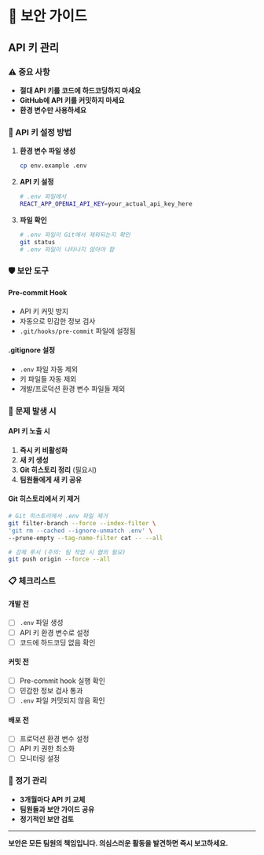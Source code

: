 # 🔐 보안 가이드

## API 키 관리

### ⚠️ 중요 사항
- **절대 API 키를 코드에 하드코딩하지 마세요**
- **GitHub에 API 키를 커밋하지 마세요**
- **환경 변수만 사용하세요**

### 🔑 API 키 설정 방법

1. **환경 변수 파일 생성**
   ```bash
   cp env.example .env
   ```

2. **API 키 설정**
   ```bash
   # .env 파일에서
   REACT_APP_OPENAI_API_KEY=your_actual_api_key_here
   ```

3. **파일 확인**
   ```bash
   # .env 파일이 Git에서 제외되는지 확인
   git status
   # .env 파일이 나타나지 않아야 함
   ```

### 🛡️ 보안 도구

#### Pre-commit Hook
- API 키 커밋 방지
- 자동으로 민감한 정보 검사
- `.git/hooks/pre-commit` 파일에 설정됨

#### .gitignore 설정
- `.env` 파일 자동 제외
- 키 파일들 자동 제외
- 개발/프로덕션 환경 변수 파일들 제외

### 🚨 문제 발생 시

#### API 키 노출 시
1. **즉시 키 비활성화**
2. **새 키 생성**
3. **Git 히스토리 정리** (필요시)
4. **팀원들에게 새 키 공유**

#### Git 히스토리에서 키 제거
```bash
# Git 히스토리에서 .env 파일 제거
git filter-branch --force --index-filter \
'git rm --cached --ignore-unmatch .env' \
--prune-empty --tag-name-filter cat -- --all

# 강제 푸시 (주의: 팀 작업 시 협의 필요)
git push origin --force --all
```

### 📋 체크리스트

#### 개발 전
- [ ] `.env` 파일 생성
- [ ] API 키 환경 변수로 설정
- [ ] 코드에 하드코딩 없음 확인

#### 커밋 전
- [ ] Pre-commit hook 실행 확인
- [ ] 민감한 정보 검사 통과
- [ ] `.env` 파일 커밋되지 않음 확인

#### 배포 전
- [ ] 프로덕션 환경 변수 설정
- [ ] API 키 권한 최소화
- [ ] 모니터링 설정

### 🔄 정기 관리

- **3개월마다 API 키 교체**
- **팀원들과 보안 가이드 공유**
- **정기적인 보안 검토**

---

**보안은 모든 팀원의 책임입니다. 의심스러운 활동을 발견하면 즉시 보고하세요.**
